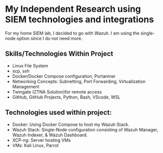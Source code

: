 # My Independent Research using SIEM technologies and integrations
For my home SIEM lab, I decided to go with Wazuh. I am using the single-node option since I do not need more.

## Skills/Technologies Within Project
- Linux File System
- scp, ssh
- Docker/Docker Compose configuration, Portaniner 
- Networking Concepts: Subnetting, Port Forwarding, Virtualization Management
- Twingate (ZTNA Solution)for remote access
- GitHub, GitHub Projects, Python, Bash, VScode, WSL

## Technologies used within project:
- Docker: Using Docker Compose to host my Wazuh Stack.
- Wazuh Stack: Single-Node configuration consisting of Wazuh Manager, Wazuh Indexer, & Wazuh Dashboard.
- XCP-ng: Server hosting VMs
- VMs: Kali Linux, Parrot

